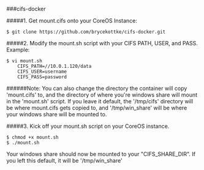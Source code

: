 ###cifs-docker

#####1. Get mount.cifs onto your CoreOS Instance:
  ```
  $ git clone https://github.com/brycekottke/cifs-docker.git

  ```


#####2. Modify the mount.sh script with your CIFS PATH, USER, and PASS. Example:

  ```
  $ vi mount.sh
      CIFS_PATH=//10.0.1.120/data
      CIFS_USER=username
      CIFS_PASS=password
  ```
######Note: You can also change the directory the container will copy 'mount.cifs' to, and the directory of where you're windows share will mount in the 'mount.sh' script. If you leave it default, the '/tmp/cifs' directory will be where mount.cifs gets copied to, and '/tmp/win_share' will be where your windows share will be mounted to.

#####3. Kick off your mount.sh script on your CoreOS instance.

  ```
  $ chmod +x mount.sh
  $ ./mount.sh
  ```

Your windows share should now be mounted to your "CIFS_SHARE_DIR". If  you left this default, it will be '/tmp/win_share'

